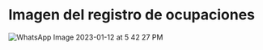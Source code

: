  #                                          Imagen del registro de ocupaciones
   ![WhatsApp Image 2023-01-12 at 5 42 27 PM](https://user-images.githubusercontent.com/97201605/212187426-63483953-e603-4ef7-893e-c9e19e7e9ece.jpeg)
